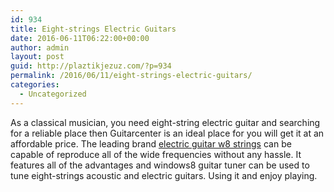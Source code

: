 ```yaml
---
id: 934
title: Eight-strings Electric Guitars
date: 2016-06-11T06:22:00+00:00
author: admin
layout: post
guid: http://plaztikjezuz.com/?p=934
permalink: /2016/06/11/eight-strings-electric-guitars/
categories:
  - Uncategorized
---
```

As a classical musician, you need eight-string electric guitar and searching for a reliable place then Guitarcenter is an ideal place for you will get it at an affordable price. The leading brand [electric guitar w8 strings](http://www.guitarcenter.com/8-String-Electric-Guitars.gc) can be capable of reproduce all of the wide frequencies without any hassle. It features all of the advantages and windows8 guitar tuner can be used to tune eight-strings acoustic and electric guitars. Using it and enjoy playing.
